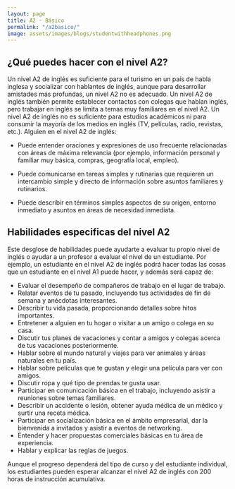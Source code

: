 ```yaml
---
layout: page
title: A2 - Básico
permalink: "/a2basico/"
image: assets/images/blogs/studentwithheadphones.png
---
```


## ¿Qué puedes hacer con el nivel A2?

Un nivel A2 de inglés es suficiente para el turismo en un país de habla inglesa y socializar con hablantes de inglés, aunque para desarrollar amistades más profundas, un nivel A2 no es adecuado. Un nivel A2 de inglés también permite establecer contactos con colegas que hablan inglés, pero trabajar en inglés se limita a temas muy familiares en el nivel A2. Un nivel A2 de inglés no es suficiente para estudios académicos ni para consumir la mayoría de los medios en inglés (TV, películas, radio, revistas, etc.). Alguien en el nivel A2 de inglés:

- Puede entender oraciones y expresiones de uso frecuente relacionadas con áreas de máxima relevancia (por ejemplo, información personal y familiar muy básica, compras, geografía local, empleo).

- Puede comunicarse en tareas simples y rutinarias que requieren un intercambio simple y directo de información sobre asuntos familiares y rutinarios.

- Puede describir en términos simples aspectos de su origen, entorno inmediato y asuntos en áreas de necesidad inmediata.


## Habilidades especificas del nivel A2

Este desglose de habilidades puede ayudarte a evaluar tu propio nivel de inglés o ayudar a un profesor a evaluar el nivel de un estudiante. Por ejemplo, un estudiante en el nivel A2 de inglés podrá hacer todas las cosas que un estudiante en el nivel A1 puede hacer, y además será capaz de:

- Evaluar el desempeño de compañeros de trabajo en el lugar de trabajo.
- Relatar eventos de tu pasado, incluyendo tus actividades de fin de semana y anécdotas interesantes.
- Describir tu vida pasada, proporcionando detalles sobre hitos importantes.
- Entretener a alguien en tu hogar o visitar a un amigo o colega en su casa.
- Discutir tus planes de vacaciones y contar a amigos y colegas acerca de tus vacaciones posteriormente.
- Hablar sobre el mundo natural y viajes para ver animales y áreas naturales en tu país.
- Hablar sobre películas que te gustan y elegir una película para ver con amigos.
- Discutir ropa y qué tipo de prendas te gusta usar.
- Participar en comunicación básica en el trabajo, incluyendo asistir a reuniones sobre temas familiares.
- Describir un accidente o lesión, obtener ayuda médica de un médico y surtir una receta médica.
- Participar en socialización básica en el ámbito empresarial, dar la bienvenida a invitados y asistir a eventos de networking.
- Entender y hacer propuestas comerciales básicas en tu área de experiencia.
- Hablar y explicar las reglas de juegos.

Aunque el progreso dependerá del tipo de curso y del estudiante individual, los estudiantes pueden esperar alcanzar el nivel A2 de inglés con 200 horas de instrucción acumulativa.
